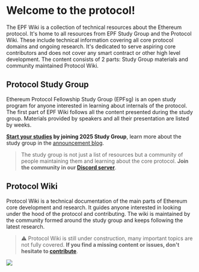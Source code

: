 # **Welcome to the protocol!**

The EPF Wiki is a collection of technical resources about the Ethereum protocol. It's home to all resources from EPF Study Group and the Protocol Wiki. These include technical information covering all core protocol domains and ongoing research. It's dedicated to serve aspiring core contributors and does not cover any smart contract or other high level development. The content consists of 2 parts: Study Group materials and community maintained Protocol Wiki. 

## Protocol Study Group

Ethereum Protocol Fellowship Study Group (EPFsg) is an open study program for anyone interested in learning about internals of the protocol. The first part of EPF Wiki follows all the content presented during the study group. Materials provided by speakers and all their presentation are listed by weeks. 

**[Start your studies](/eps/intro.md) by joining 2025 Study Group**, learn more about the study group in the [announcement blog](https://blog.ethereum.org/2025/02/05/ethereum-protocol-studies). 

> The study group is not just a list of resources but a community of people maintaining them and learning about the core protocol. **Join the community in our [Discord server](https://discord.gg/8RPnPGEQtJ)**.


## Protocol Wiki 

Protocol Wiki is a technical documentation of the main parts of Ethereum core development and research. It guides anyone interested in looking under the hood of the protocol and contributing. The wiki is maintained by the community formed around the study group and keeps following the latest research. 

> :warning: Protocol Wiki is still under construction, many important topics are not fully covered. **If you find a missing content or issues, don't hesitate to [contribute](contributing.md)**. 

![](https://raw.githubusercontent.com/eth-protocol-fellows/protocol-studies/wiki-pages/docs/images/epfsg_hero.jpg)
